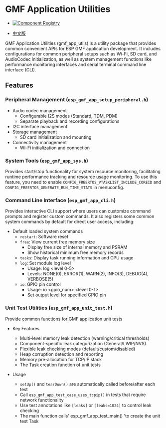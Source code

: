 # GMF Application Utilities

- [![Component Registry](https://components.espressif.com/components/espressif/gmf_app_utils/badge.svg)](https://components.espressif.com/components/espressif/gmf_app_utils)

- [中文版](./README_CN.md)

GMF Application Utilities (gmf_app_utils) is a utility package that provides common convenient APIs for ESP GMF application development. It includes configurations for common peripheral setups such as Wi-Fi, SD card, and AudioCodec initialization, as well as system management functions like performance monitoring interfaces and serial terminal command line interface (CLI).

## Features

### Peripheral Management (`esp_gmf_app_setup_peripheral.h`)
- Audio codec management
  - Configurable I2S modes (Standard, TDM, PDM)
  - Separate playback and recording configurations
- I2C interface management
- Storage management
  - SD card initialization and mounting
- Connectivity management
  - Wi-Fi initialization and connection

### System Tools (`esp_gmf_app_sys.h`)
Provides start/stop functionality for system resource monitoring, facilitating runtime performance tracking and resource usage monitoring. To use this feature, you need to enable `CONFIG_FREERTOS_VTASKLIST_INCLUDE_COREID` and `CONFIG_FREERTOS_GENERATE_RUN_TIME_STATS` in menuconfig.

### Command Line Interface (`esp_gmf_app_cli.h`)
Provides interactive CLI support where users can customize command prompts and register custom commands. It also registers some common system commands by default for direct user access, including:

- Default loaded system commands
  - `restart`: Software reset
  - `free`: View current free memory size
    - Display free size of internal memory and PSRAM
    - Show historical minimum free memory records
  - `tasks`: Display task running information and CPU usage
  - `log`: Set module log level
    - Usage: log <tag> <level 0-5>
    - Levels: NONE(0), ERROR(1), WARN(2), INFO(3), DEBUG(4), VERBOSE(5)
  - `io`: GPIO pin control
    - Usage: io <gpio_num> <level 0-1>
    - Set output level for specified GPIO pin

### Unit Test Utilities (`esp_gmf_app_unit_test.h`)
Provide common functions for GMF application unit tests

- Key Features
  - Multi-level memory leak detection (warning/critical thresholds)
  - Component-specific leak categorization (General/LWIP/NVS)
  - Flexible leak checking modes (default/custom/disabled)
  - Heap corruption detection and reporting
  - Memory pre-allocation for TCP/IP stack
  - The Task creation function of unit tests

- Usage
  - `setUp()` and `tearDown()` are automatically called before/after each test
  - Call `esp_gmf_app_test_case_uses_tcpip()` in tests that require network functionality
  - Use test annotations like `[leaks]` or `[leaks=1024]` to control leak checking
  - The main function calls' esp_gmf_app_test_main() 'to create the unit test Task

